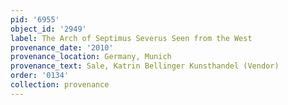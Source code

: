 ```yaml
---
pid: '6955'
object_id: '2949'
label: The Arch of Septimus Severus Seen from the West
provenance_date: '2010'
provenance_location: Germany, Munich
provenance_text: Sale, Katrin Bellinger Kunsthandel (Vendor)
order: '0134'
collection: provenance
---
```

